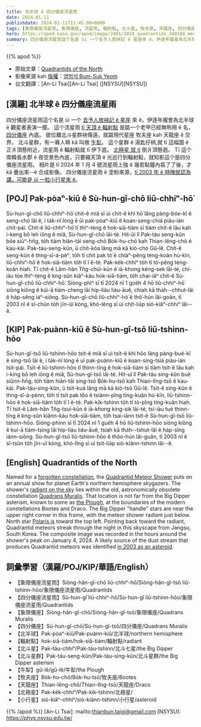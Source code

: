 ```yaml
---
title: 北半球 ê 四分儀座流星雨
date: 2024-01-11
publishdate: 2024-01-11T11:45:00+0800
tags: [象限儀座流星雨, 象限儀座, 流星雨, 輻射點, 北斗星, 牧夫座, 天龍座, 四分儀座流星雨, 四分儀座, 小行星, 北半球, 北極星]
hero: https://apod.nasa.gov/apod/image/2401/2024_quadrantids_240104_med_bsyeom1024.jpg
summary: 四分儀座流星雨這个名是 ùi 一个去予人放袂記 ê 星座來 ê，伊逐年攏會為北半球 ê 觀星者表演一擺。
---
```


{{% apod %}}

- 原始文章：[Quadrantids of the North](https://apod.nasa.gov/apod/ap240111.html)
- 影像來源 kah [版權][copyright]：[염범석 Bum-Suk Yeom](http://www.cometsky.com/)
- 台文翻譯：[An-Li Tsai][An-Li Tsai] ([NSYSU][NSYSU])

## [漢羅] 北半球 ê 四分儀座流星雨
四分儀座流星雨這个名是 ùi 一个 [去予人放袂記 ê 星座][forgotten constellation] 來 ê，伊逐年攏會為北半球 ê 觀星者表演一擺。
這个流星雨 [tī 天頂 ê 輻射點][radiant on the sky] 是踮一个老甲已經無咧用 ê 名，[四分儀座][Quadrans Muralis] 內底。
彼位離北斗星群袂傷遠，就踮現代星座 牧夫座 kah 天龍座 ê 交界。
北斗星群，有一寡人嘛 kā 叫做 [牛犁][the Plough]。
這个星群 ê 湯匙仔柄,就 tī 這幅圖 ê 正爿頂懸附近，流星雨 ê 輻射點就 tī 伊下底。
[北極星 就 tī][Polaris is] 倒爿頂懸遐。
Tī 這个南韓長水郡 ê 夜空景色內底，只要綴天頂 ê 光巡行到輻射點，就知影這个是四分儀座流星雨。
相片是 tī 2024 年 1 月 4 號流星雨上強 ê 幾若點鐘內翕了了後，才 kā 疊出來--ê 合成影像。
四分儀座流星雨 ê 塗粉來源，[tī 2003 年 ê 時陣就認為講，可能是 ùi 一粒小行星來 ê][in 2003 as an asteroid]。

## [POJ] Pak-pòaⁿ-kiû ê Sù-hun-gî-chō liû-chhiⁿ-hō͘
Sù-hun-gî-chō liû-chhiⁿ-hō͘ chit-ê miâ sī ùi chi̍t-ê khì hō͘ lâng pàng-bóe-kî ê seng-chō lâi ê, i ta̍k-nî lóng ē ūi pak-pòaⁿ-kiû ê koan-seng-chiá piáu-ián chi̍t-pái.
Chit-ê liû-chhiⁿ-hō͘ tī thiⁿ-téng ê hok-siā-tiám sī tiàm chi̍t-ê lāu kah í-keng bô leh iōng ê miâ, Sù-hun-gî-chō lāi-té.
Hit-ūi lî Pak-táu seng-kûn bōe siūⁿ-hn̄g, to̍h tiàm hiān-tāi seng-chō Bo̍k-hu-chō kah Thian-lêng-chō ê kau-kài.
Pak-táu-seng-kûn, ū chi̍t-kóa lâng mā kā kiò-chò Gû-lê.
Chit-ê seng-kûn ê thng-sî-á-pèⁿ, to̍h tī chit pak tô͘ ê chiàⁿ-pêng téng-koân hù-kīn, liû-chhiⁿ-hō͘ ê hok-siā-tiám to̍h tī î ē-té.
Pak-ke̍k-chhiⁿ to̍h tī tò-pêng téng-koân hiah.
Tī chit-ê Lâm-hân Tn̂g-chúi-kūn ê iā-khong kéng-sek lāi-té, chí-iàu tòe thiⁿ-téng ê kng-sûn kiâⁿ-kàu hok-siā-tiám, to̍h chai-iáⁿ chit-ê Sù-hun-gî-chō liû-chhiⁿ-hō͘.
Siòng-phìⁿ sī tī 2024 nî 1 goe̍h 4 hō liû-chhiⁿ-hō͘ siōng kiông ê kúi-ā tiám-cheng lāi hip-liáu liáu-āuê, chiah kā tha̍h--chhut-lâi ê ha̍p-sêng iáⁿ-siōng.
Sù-hun-gî-chō liû-chhiⁿ-hō͘ ê thô͘-hún lâi-goân, tī 2003 nî ê sî-chūn to̍h jīn-ûi kóng, khó-lêng sī ùi chi̍t-lia̍p sió-kiâⁿ-chhiⁿ lâi--ê.

## [KIP] Pak-puànn-kiû ê Sù-hun-gî-tsō liû-tshinn-hōo
Sù-hun-gî-tsō liû-tshinn-hōo tsit-ê miâ sī uì tsi̍t-ê khì hōo lâng pàng-bué-kî ê sing-tsō lâi ê, i ta̍k-nî lóng ē uī pak-puànn-kiû ê kuan-sing-tsiá piáu-ián tsi̍t-pái.
Tsit-ê liû-tshinn-hōo tī thinn-tíng ê hok-siā-tiám sī tiàm tsi̍t-ê lāu kah í-king bô leh iōng ê miâ, Sù-hun-gî-tsō lāi-té.
Hit-uī lî Pak-táu sing-kûn buē siūnn-hn̄g, to̍h tiàm hiān-tāi sing-tsō Bo̍k-hu-tsō kah Thian-lîng-tsō ê kau-kài.
Pak-táu-sing-kûn, ū tsi̍t-kuá lâng mā kā kiò-tsò Gû-lê.
Tsit-ê sing-kûn ê thng-sî-á-pènn, to̍h tī tsit pak tôo ê tsiànn-pîng tíng-kuân hù-kīn, liû-tshinn-hōo ê hok-siā-tiám to̍h tī î ē-té.
Pak-ki̍k-tshinn to̍h tī tò-pîng tíng-kuân hiah.
Tī tsit-ê Lâm-hân Tn̂g-tsuí-kūn ê iā-khong kíng-sik lāi-té, tsí-iàu tuè thinn-tíng ê kng-sûn kiânn-kàu hok-siā-tiám, to̍h tsai-iánn tsit-ê Sù-hun-gî-tsō liû-tshinn-hōo.
Siòng-phìnn sī tī 2024 nî 1 gue̍h 4 hō liû-tshinn-hōo siōng kiông ê kuí-ā tiám-tsing lāi hip-liáu liáu-āuê, tsiah kā tha̍h--tshut-lâi ê ha̍p-sîng iánn-siōng.
Sù-hun-gî-tsō liû-tshinn-hōo ê thôo-hún lâi-guân, tī 2003 nî ê sî-tsūn to̍h jīn-uî kóng, khó-lîng sī uì tsi̍t-lia̍p sió-kiânn-tshinn lâi--ê.

## [English] Quadrantids of the North
Named for a [forgotten constellation][forgotten constellation], the [Quadrantid Meteor Shower][Quadrantid Meteor Shower] puts on an annual show for planet Earth's northern hemisphere skygazers.
The shower's [radiant on the sky][radiant on the sky] lies within the old, astronomically obsolete constellation [Quadrans Muralis][Quadrans Muralis].
That location is not far from the Big Dipper asterism, known to some as [the Plough][the Plough], at the boundaries of the modern constellations Bootes and Draco.
The Big Dipper "handle" stars are near the upper right corner in this frame, with the meteor shower radiant just below.
North star [Polaris is][Polaris is] toward the top left.
Pointing back toward the radiant, Quadrantid meteors streak through the night in this skyscape from Jangsu, South Korea.
The composite image was recorded in the hours around the shower's peak on January 4, 2024.
A likely source of the dust stream that produces Quadrantid meteors was identified [in 2003 as an asteroid][in 2003 as an asteroid].

## 詞彙學習（漢羅/POJ/KIP/華語/English）
- 【象限儀座流星雨】Siòng-hān-gî-chō liû-chhiⁿ-hō͘/Siòng-hān-gî-tsō liû-tshinn-hōo/象限儀座流星雨/Quadrantids
- 【四分儀座流星雨】Sù-hun-gî liû-chhiⁿ-hō͘/Sù-hun-gî liû-tshinn-hōo/象限儀座流星雨/Quadrantids
- 【象限儀座】Siòng-hān-gî-chō/Siòng-hān-gî-tsō/象限儀座/Quadrans Muralis
- 【四分儀座】Sù-hun-gî-chō/Sù-hun-gî-tsō/四分儀座/Quadrans Muralis
- 【北半球】Pak-pòaⁿ-kiû/Pak-puànn-kiû/北半球/northern hemisphere
- 【輻射點】hok-siā-tiám/hok-siā-tiám/輻射點/radiant
- 【北斗星】Pak-táu-chhiⁿ/Pak-táu-tshinn/北斗七星/the Big Dipper
- 【北斗星群】Pak-táu-seng-kûn/Pak-táu-sing-kûn/北斗星群/the Big Dipper asterism
- 【牛犁】gû-lê/gû-lê/牛犁/the Plough
- 【牧夫座】Bo̍k-hu-chō/Bo̍k-hu-tsō/牧夫座/Bootes
- 【天龍座】Thian-lêng-chō/Thian-lîng-tsō/天龍座/Draco
- 【北極星】Pak-ke̍k-chhiⁿ/Pak-ki̍k-tshinn/北極星/
- 【小行星】sió-kiâⁿ-chhiⁿ/sió-kiânn-tshinn/小行星/asteroid

{{% /apod %}}
[An-Li Tsai]: mailto:thianbun.taigi@gmail.com
[NSYSU]: https://phys.nsysu.edu.tw/

[copyright]: https://apod.nasa.gov/apod/fap/lib/about_apod.html#srapply
[License]: https://creativecommons.org/licenses/by/3.0/

[forgotten constellation]:https://en.wikipedia.org/wiki/Former_constellations
[Quadrantid Meteor Shower]:https://science.nasa.gov/solar-system/meteors-meteorites/quadrantids/
[radiant on the sky]:https://apod.nasa.gov/apod/ap070812.html
[Quadrans Muralis]:http://www.ianridpath.com/startales/quadrans.htm
[the Plough]:https://apod.nasa.gov/apod/ap190815.html
[Polaris is]:https://apod.nasa.gov/apod/ap110514.html
[in 2003 as an asteroid]:http://leonid.arc.nasa.gov/leonidnews47.html
